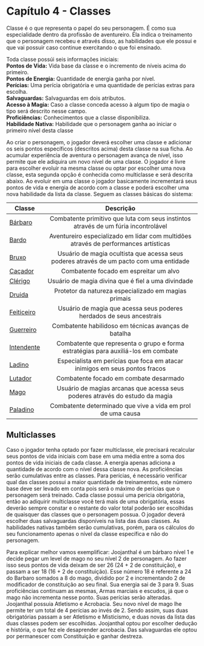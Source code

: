 <style>
table {
    margin: auto;
}
</style>

# Capítulo 4 - Classes
Classe é o que representa o papel do seu personagem. É como sua especialidade dentro da profissão de aventureiro.
Ela indica o treinamento que o personagem recebeu e através disso, as habilidades que ele possui e que vai possuir caso continue exercitando o que foi ensinado.

Toda classe possúi seis informações iniciais:</br>
**Pontos de Vida:** Vida base da classe e o incremento de níveis acima do primeiro.</br>
**Pontos de Energia:** Quantidade de energia ganha por nível.</br>
**Perícias:** Uma perícia obrigatória e uma quantidade de perícias extras para escolha.</br>
**Salvaguardas:** Salvaguardas em dois atributos.</br>
**Acesso à Magia:** Caso a classe conceda acesso à algum tipo de magia o tipo será descrito nesse campo.</br>
**Proficiências:** Conhecimentos que a classe disponibiliza.</br>
**Habilidade Nativa:** Habilidade que o personagem ganha ao iniciar o primeiro nível desta classe

Ao criar o personagem, o jogador deverá escolher uma classe e adicionar os seis pontos específicos (descritos acima) desta classe na sua ficha.
Ao acumular experiência de aventura o personagem avança de nível, isso permite que ele adiquira um novo nível de uma classe. O jogador é livre para escolher evoluir na mesma classe ou optar por escolher uma nova classe, esta segunda opção é conhecida como multiclasse e será descrita abaixo.
Ao evoluir em uma classe o jogador basicamente incrementará seus pontos de vida e energia de acordo com a classe e poderá escolher uma nova habilidade da lista da classe.
Seguem as classes básicas do sistema:

| Classe                                   |                                        Descrição                                        |
| ---------------------------------------- | :-------------------------------------------------------------------------------------: |
| [Bárbaro](./barbaro/README.md)           |   Combatente primitivo que luta com seus instintos através de um fúria incontrolável    |
| [Bardo](./bardo/README.md)               |   Aventureiro especializado em lídar com multidões através de performances artísticas   |
| [Bruxo](./bruxo/README.md)               | Usuário de magia ocultista que acessa seus poderes através de um pacto com uma entidade |
| [Caçador](./cacador/README.md)           |                         Combatente focado em espreitar um alvo                          |
| [Clérigo](./clerigo/README.md/README.md) |                   Usuário de magia divina que é fiel a uma divindade                    |
| [Druida](./druida/README.md)             |                  Protetor da natureza especializado em magias primais                   |
| [Feiticeiro](./feiticeiro/README.md)     |          Usuário de magia que acessa seus poderes herdados de seus ancestrais           |
| [Guerreiro](./guerreiro/README.md)       |                  Combatente habilidoso em técnicas avanças de batalha                   |
| [Intendente](./intendente/README.md)     |    Combatente que representa o grupo e forma estratégias para auxiliá-los em combate    |
| [Ladino](./ladino/README.md)             |       Especialista em perícias que foca em atacar inimigos em seus pontos fracos        |
| [Lutador](./lutador/README.md)           |                         Combatente focado em combate desarmado                          |
| [Mago](./mago/README.md)                 |      Usuário de magias arcanas que acessa seus poderes através do estudo da magia       |
| [Paladino](./paladino/README.md)         |               Combatente determinado que vive a vida em prol de uma causa               |

## Multiclasses

Caso o jogador tenha optado por fazer multiclasse, ele precisará recalcular seus pontos de vida iniciais com base em uma média entre a soma dos pontos de vida iniciais de cada classe.
A energia apenas adiciona a quantidade de acordo com o nível dessa classe nova.
As proficiências serão cumulativas entre as classes.
Para perícias, é necessário verificar qual das classes possui a maior quantidade de treinamentos, este número base deve ser levado em conta pois será o máximo de perícias que o personagem será treinado. Cada classe possui uma pericia obrigatória, então ao adiquirir multiclasse você terá mais de uma obrigatória, essas deverão sempre constar e o restante do valor total poderão ser escolhidas de quaisquer das classes que o personagem possua.
O jogador deverá escolher duas salvaguardas disponíveis na lista das duas classes.
As habilidades nativas também serão cumulativas, porém, para os cálculos do seu funcionamento apenas o nível da classe específica e não do personagem.

Para explicar melhor vamos exemplificar: Joojanthal é um bárbaro nível 1 e decide pegar um level de mago no seu nível 2 de personagem.
Ao fazer isso seus pontos de vida deixam de ser 26 (24 + 2 de constituição), e passam a ser 18 (16 + 2 de constituição). Esse número 18 é referente a 24 do Barbaro somados a 8 do mago, dividido por 2 e incrementando 2 de modificador de constituição ao seu final.
Sua energia sai de 3 para 9.
Suas proficiências continuam as mesmas, Armas marciais e escudos, já que o mago não incrementa nesse ponto.
Suas perícias serão alteradas. Joojanthal possuia Atletismo e Acrobacia. Seu novo nível de mago lhe permite ter um total de 4 perícias ao invés de 2.
Sendo assim, suas duas obrigatórias passam a ser Atletismo e Misticismo, e duas novas da lista das duas classes podem ser escolhidas. Joojanthal optou por escolher dedução e história, o que fez ele desaprender acrobacia.
Das salvaguardas ele optou por permanescer com Constituição e ganhar destreza.